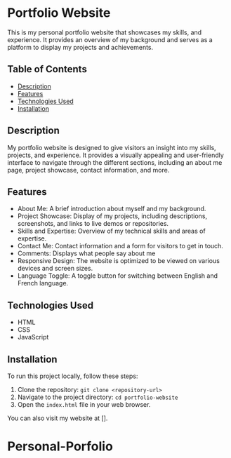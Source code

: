 # Portfolio Website

This is my personal portfolio website that showcases my skills, and experience. It provides an overview of my background and serves as a platform to display my projects and achievements.

## Table of Contents

- [Description](#description)
- [Features](#features)
- [Technologies Used](#technologies-used)
- [Installation](#installation)

## Description

My portfolio website is designed to give visitors an insight into my skills, projects, and experience. It provides a visually appealing and user-friendly interface to navigate through the different sections, including an about me page, project showcase, contact information, and more.

## Features

- About Me: A brief introduction about myself and my background.
- Project Showcase: Display of my projects, including descriptions, screenshots, and links to live demos or repositories.
- Skills and Expertise: Overview of my technical skills and areas of expertise.
- Contact Me: Contact information and a form for visitors to get in touch.
- Comments: Displays what people say about me
- Responsive Design: The website is optimized to be viewed on various devices and screen sizes.
- Language Toggle: A toggle button for switching between English and French language.

## Technologies Used

- HTML
- CSS
- JavaScript

## Installation

To run this project locally, follow these steps:

1. Clone the repository: `git clone <repository-url>`
2. Navigate to the project directory: `cd portfolio-website`
3. Open the `index.html` file in your web browser.

You can also visit my website at [].
# Personal-Porfolio
